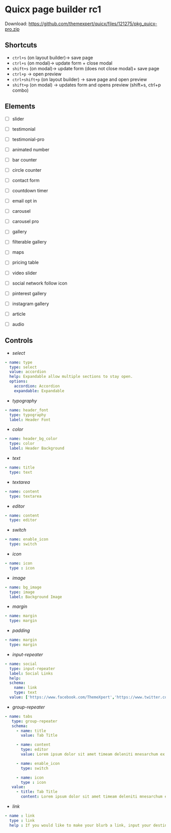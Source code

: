 # Quicx page builder rc1
Download: https://github.com/themexpert/quicx/files/121275/pkg_quicx-pro.zip

## Shortcuts
- `ctrl+s` (on layout builder)-> save page
- `ctrl+s` (on modal)-> update form + close modal
- `shift+s` (on modal)-> update form (does not close modal)+ save page
- `ctrl+p` -> open preview
- `ctrl+shift+p` (on layout builder) -> save page and open preview
- `shift+p` (on modal) -> updates form and opens preview (shift+s, ctrl+p combo)


## Elements
- [ ] slider
- [ ] testimonial
- [ ] testimonial-pro
- [ ] animated number
- [ ] bar counter
- [ ] circle counter
- [ ] contact form
- [ ] countdown timer
- [ ] email opt in
- [ ] carousel
- [ ] carousel pro
- [ ] gallery
- [ ] filterable gallery
- [ ] maps
- [ ] pricing table
- [ ] video slider
- [ ] social network follow icon
- [ ] pinterest gallery
- [ ] instagram gallery
- [ ] article
- [ ] audio


## Controls
- *select*
```yml
- name: type
  type: select
  value: accordion
  help: Expandable allow multiple sections to stay open.
  options:
    accordion: Accordion
    expandable: Expandable
```

- *typography*
```yml
- name: header_font
  type: typography
  label: Header Font
```

- *color*
```yml
- name: header_bg_color
  type: color
  label: Header Background
```

- *text*
```yml
- name: title
  type: text
```

- *textarea*
```yml
- name: content
  type: textarea
```

- *editor*
```yml
- name: content
  type: editor
```

- *switch*
```yml
- name: enable_icon
  type: switch
```

- *icon*
```yml
- name: icon
  type : icon
```

- *image*
```yml
- name: bg_image
  type: image
  label: Background Image
```

- *margin*
```yml
- name: margin
  type: margin
```

- *padding*
```yml
- name: margin
  type: margin
```

- *input-repeater*
```yml
- name: social
  type: input-repeater
  label: Social Links
  help:
  schema:
    name: link
    type: text
  value: ['https://www.facebook.com/ThemeXpert','https://www.twitter.com/themexpert']
```

- *group-repeater*
```yml
- name: tabs
   type: group-repeater
   schema:
     - name: title
       value: Tab Title

     - name: content
       type: editor
       value: Lorem ipsum dolor sit amet timeam deleniti mnesarchum ex sed

     - name: enable_icon
       type: switch

     - name: icon
       type : icon
   value:
     - title: Tab Title
       content: Lorem ipsum dolor sit amet timeam deleniti mnesarchum ex sed
```

- *link*
```yml
- name : link
  type : link
  help : If you would like to make your blurb a link, input your destination URL here.
```
